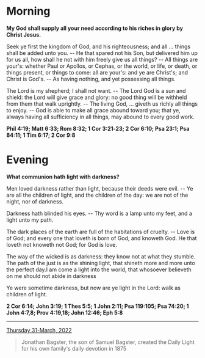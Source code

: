 # Morning

**My God shall supply all your need according to his riches in glory by Christ Jesus.**
 
Seek ye first the kingdom of God, and his righteousness; and all ... things shall be added unto you. -- He that spared not his Son, but delivered him up for us all, how shall he not with him freely give us all things? -- All things are your's: whether Paul or Apollos, or Cephas, or the world, or life, or death, or things present, or things to come: all are your's: and ye are Christ's; and Christ is God's. -- As having nothing, and yet possessing all things.
 
The Lord is my shepherd; I shall not want. -- The Lord God is a sun and shield: the Lord will give grace and glory: no good thing will be withheld from them that walk uprightly. -- The living God, ... giveth us richly all things to enjoy. -- God is able to make all grace abound toward you; that ye, always having all sufficiency in all things, may abound to every good work.  

**Phil 4:19; Matt 6:33; Rom 8:32; 1 Cor 3:21‑23; 2 Cor 6:10; Psa 23:1; Psa 84:11; 1 Tim 6:17; 2 Cor 9:8**

# Evening

**What communion hath light with darkness?**
 
Men loved darkness rather than light, because their deeds were evil. -- Ye are all the children of light, and the children of the day: we are not of the night, nor of darkness.
 
Darkness hath blinded his eyes. -- Thy word is a lamp unto my feet, and a light unto my path.
 
The dark places of the earth are full of the habitations of cruelty. -- Love is of God; and every one that loveth is born of God, and knoweth God. He that loveth not knoweth not God; for God is love.
 
The way of the wicked is as darkness: they know not at what they stumble. The path of the just is as the shining light, that shineth more and more unto the perfect day.I am come a light into the world, that whosoever believeth on me should not abide in darkness
 
Ye were sometime darkness, but now are ye light in the Lord: walk as children of light.  

**2 Cor 6:14; John 3:19; 1 Thes 5:5; 1 John 2:11; Psa 119:105; Psa 74:20; 1 John 4:7,8; Prov 4:19,18; John 12:46; Eph 5:8**

---

[Thursday 31-March, 2022](https://t.me/s/daily_light)

> Jonathan Bagster, the son of Samuel Bagster, created the Daily Light for his own family's daily devotion in 1875

